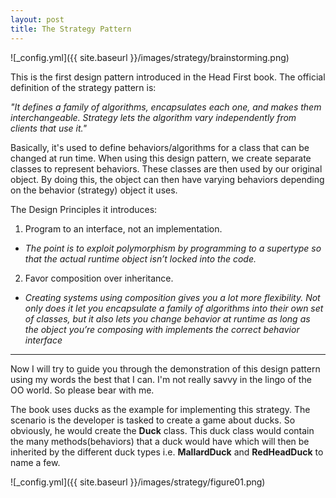 ```yaml
---
layout: post
title: The Strategy Pattern
---
```


![_config.yml]({{ site.baseurl }}/images/strategy/brainstorming.png)

This is the first design pattern introduced in the Head First book. The official definition of the strategy pattern is:

*"It defines a family of algorithms, encapsulates each one, and makes them interchangeable. Strategy lets the algorithm vary independently from clients that use it."*

Basically, it's used to define behaviors/algorithms for a class that can be changed at run time. When using this design pattern, we create separate classes to represent behaviors. These classes are then used by our original object. By doing this, the object can then have varying behaviors depending on the behavior (strategy) object it uses.

The Design Principles it introduces:
1. Program to an interface, not an implementation.
- *The point is to exploit polymorphism by programming to a supertype so that the actual runtime object isn’t locked into the code.*
2. Favor composition over inheritance.
- *Creating systems using composition gives you a lot more flexibility. Not only does it let you encapsulate a family of algorithms into their own set of classes, but it also lets you change behavior at runtime as long as the object you’re composing with implements the correct behavior interface*

___

Now I will try to guide you through the demonstration of this design pattern using my words the best that I can. I'm not really savvy in the lingo of the OO world. So please bear with me.

The book uses ducks as the example for implementing this strategy. The scenario is the developer is tasked to create a game about ducks. So obviously, he would create the **Duck** class. This duck class would contain the many methods(behaviors) that a duck would have which will then be inherited by the different duck types i.e. **MallardDuck** and **RedHeadDuck** to name a few.

![_config.yml]({{ site.baseurl }}/images/strategy/figure01.png)
